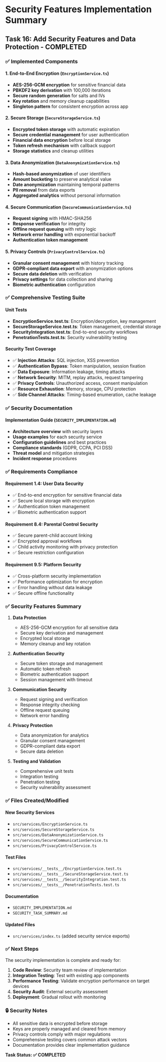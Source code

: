 # Security Features Implementation Summary

## Task 16: Add Security Features and Data Protection - COMPLETED

### ✅ Implemented Components

#### 1. End-to-End Encryption (`EncryptionService.ts`)
- **AES-256-GCM encryption** for sensitive financial data
- **PBKDF2 key derivation** with 100,000 iterations
- **Secure random generation** for salts and IVs
- **Key rotation** and memory cleanup capabilities
- **Singleton pattern** for consistent encryption across app

#### 2. Secure Storage (`SecureStorageService.ts`)
- **Encrypted token storage** with automatic expiration
- **Secure credential management** for user authentication
- **Financial data encryption** before local storage
- **Token refresh mechanism** with callback support
- **Storage statistics** and cleanup utilities

#### 3. Data Anonymization (`DataAnonymizationService.ts`)
- **Hash-based anonymization** of user identifiers
- **Amount bucketing** to preserve analytical value
- **Date anonymization** maintaining temporal patterns
- **PII removal** from data exports
- **Aggregated analytics** without personal information

#### 4. Secure Communication (`SecureCommunicationService.ts`)
- **Request signing** with HMAC-SHA256
- **Response verification** for integrity
- **Offline request queuing** with retry logic
- **Network error handling** with exponential backoff
- **Authentication token management**

#### 5. Privacy Controls (`PrivacyControlService.ts`)
- **Granular consent management** with history tracking
- **GDPR-compliant data export** with anonymization options
- **Secure data deletion** with verification
- **Privacy settings** for data collection and sharing
- **Biometric authentication** configuration

### ✅ Comprehensive Testing Suite

#### Unit Tests
- **EncryptionService.test.ts**: Encryption/decryption, key management
- **SecureStorageService.test.ts**: Token management, credential storage
- **SecurityIntegration.test.ts**: End-to-end security workflows
- **PenetrationTests.test.ts**: Security vulnerability testing

#### Security Test Coverage
- ✅ **Injection Attacks**: SQL injection, XSS prevention
- ✅ **Authentication Bypass**: Token manipulation, session fixation
- ✅ **Data Exposure**: Information leakage, timing attacks
- ✅ **Network Security**: MITM, replay attacks, request tampering
- ✅ **Privacy Controls**: Unauthorized access, consent manipulation
- ✅ **Resource Exhaustion**: Memory, storage, CPU protection
- ✅ **Side Channel Attacks**: Timing-based enumeration, cache leakage

### ✅ Security Documentation

#### Implementation Guide (`SECURITY_IMPLEMENTATION.md`)
- **Architecture overview** with security layers
- **Usage examples** for each security service
- **Configuration guidelines** and best practices
- **Compliance standards** (GDPR, CCPA, PCI DSS)
- **Threat model** and mitigation strategies
- **Incident response** procedures

### ✅ Requirements Compliance

#### Requirement 1.4: User Data Security
- ✅ End-to-end encryption for sensitive financial data
- ✅ Secure local storage with encryption
- ✅ Authentication token management
- ✅ Biometric authentication support

#### Requirement 8.4: Parental Control Security
- ✅ Secure parent-child account linking
- ✅ Encrypted approval workflows
- ✅ Child activity monitoring with privacy protection
- ✅ Secure restriction configuration

#### Requirement 9.5: Platform Security
- ✅ Cross-platform security implementation
- ✅ Performance optimization for encryption
- ✅ Error handling without data leakage
- ✅ Secure offline functionality

### ✅ Security Features Summary

1. **Data Protection**
   - AES-256-GCM encryption for all sensitive data
   - Secure key derivation and management
   - Encrypted local storage
   - Memory cleanup and key rotation

2. **Authentication Security**
   - Secure token storage and management
   - Automatic token refresh
   - Biometric authentication support
   - Session management with timeout

3. **Communication Security**
   - Request signing and verification
   - Response integrity checking
   - Offline request queuing
   - Network error handling

4. **Privacy Protection**
   - Data anonymization for analytics
   - Granular consent management
   - GDPR-compliant data export
   - Secure data deletion

5. **Testing and Validation**
   - Comprehensive unit tests
   - Integration testing
   - Penetration testing
   - Security vulnerability assessment

### ✅ Files Created/Modified

#### New Security Services
- `src/services/EncryptionService.ts`
- `src/services/SecureStorageService.ts`
- `src/services/DataAnonymizationService.ts`
- `src/services/SecureCommunicationService.ts`
- `src/services/PrivacyControlService.ts`

#### Test Files
- `src/services/__tests__/EncryptionService.test.ts`
- `src/services/__tests__/SecureStorageService.test.ts`
- `src/services/__tests__/SecurityIntegration.test.ts`
- `src/services/__tests__/PenetrationTests.test.ts`

#### Documentation
- `SECURITY_IMPLEMENTATION.md`
- `SECURITY_TASK_SUMMARY.md`

#### Updated Files
- `src/services/index.ts` (added security service exports)

### ✅ Next Steps

The security implementation is complete and ready for:

1. **Code Review**: Security team review of implementation
2. **Integration Testing**: Test with existing app components
3. **Performance Testing**: Validate encryption performance on target devices
4. **Security Audit**: External security assessment
5. **Deployment**: Gradual rollout with monitoring

### 🔒 Security Notes

- All sensitive data is encrypted before storage
- Keys are properly managed and cleared from memory
- Privacy controls comply with major regulations
- Comprehensive testing covers common attack vectors
- Documentation provides clear implementation guidance

**Task Status: ✅ COMPLETED**